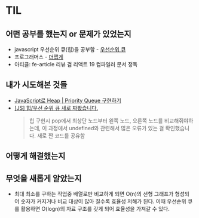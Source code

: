 # TIL 

## 어떤 공부를 했는지 or 문제가 있었는지
- javascript 우선순위 큐(힙)을 공부함 - [우선순위 큐](https://github.com/Tap-Kim/algorithm-history/blob/main/data-structure/PriorityQueue.js)
- 프로그래머스 - [더맵게](https://github.com/Tap-Kim/algorithm-history/tree/main/programmers)
- 아티클: fe-article 리뷰 겸 리액트 19 컴파일러 문서 정독

## 내가 시도해본 것들
- [JavaScript로 Heap | Priority Queue 구현하기
](https://jun-choi-4928.medium.com/javascript%EB%A1%9C-heap-priority-queue-%EA%B5%AC%ED%98%84%ED%95%98%EA%B8%B0-8bc13bf095d9)
- [[JS] 힙/우선 순위 큐 새로 짜봤습니다.](https://dev-russel.tistory.com/55) 
  > 힙 구현시 pop에서 최상단 노드부터 왼쪽 노드, 오른쪽 노드를 비교해줘야하는데, 이 과정에서 undefined와 관련해서 많은 오류가 있는 걸 확인했습니다. 새로 짠 코드를 공유함

## 어떻게 해결했는지

## 무엇을 새롭게 알았는지
- 최대 최소를 구하는 작업중 배열로만 비교하게 되면 O(n)의 선형 그래프가 형성되어 숫자가 커지거나 비교 대상이 많아 질수록 효율성 저해가 된다. 이때 우선순위 큐를 활용하면 O(logn)의 자료 구조를 갖게 되어 효율성을 가져갈 수 있다.
